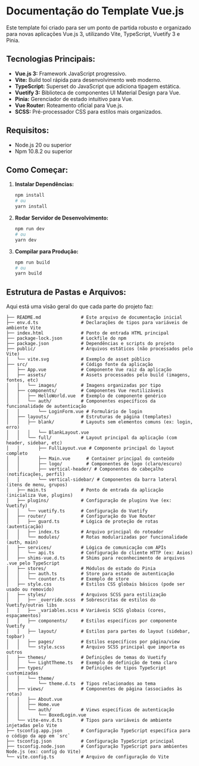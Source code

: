 # Documentação do Template Vue.js

Este template foi criado para ser um ponto de partida robusto e organizado para novas aplicações Vue.js 3, utilizando Vite, TypeScript, Vuetify 3 e Pinia.

## Tecnologias Principais:

*   **Vue.js 3:** Framework JavaScript progressivo.
*   **Vite:** Build tool rápida para desenvolvimento web moderno.
*   **TypeScript:** Superset do JavaScript que adiciona tipagem estática.
*   **Vuetify 3:** Biblioteca de componentes UI Material Design para Vue.
*   **Pinia:** Gerenciador de estado intuitivo para Vue.
*   **Vue Router:** Roteamento oficial para Vue.js.
*   **SCSS:** Pré-processador CSS para estilos mais organizados.

## Requisitos:
 - Node.js 20 ou superior
 - Npm 10.8.2 ou superior

## Como Começar:

1.  **Instalar Dependências:**
    ```bash
    npm install
    # ou
    yarn install
    ```
2.  **Rodar Servidor de Desenvolvimento:**
    ```bash
    npm run dev
    # ou
    yarn dev
    ```
3.  **Compilar para Produção:**
    ```bash
    npm run build
    # ou
    yarn build
    ```

## Estrutura de Pastas e Arquivos:

Aqui está uma visão geral do que cada parte do projeto faz:

```
├── README.md               # Este arquivo de documentação inicial
├── env.d.ts                # Declarações de tipos para variáveis de ambiente Vite
├── index.html              # Ponto de entrada HTML principal
├── package-lock.json       # Lockfile do npm
├── package.json            # Dependências e scripts do projeto
├── public/                 # Arquivos estáticos (não processados pelo Vite)
│   └── vite.svg            # Exemplo de asset público
├── src/                    # Código fonte da aplicação
│   ├── App.vue             # Componente Vue raiz da aplicação
│   ├── assets/             # Assets processados pelo build (imagens, fontes, etc)
│   │   └── images/         # Imagens organizadas por tipo
│   ├── components/         # Componentes Vue reutilizáveis
│   │   ├── HelloWorld.vue  # Exemplo de componente genérico
│   │   └── auth/           # Componentes específicos da funcionalidade de autenticação
│   │       └── LoginForm.vue # Formulário de login
│   ├── layouts/            # Estruturas de página (templates)
│   │   ├── blank/          # Layouts sem elementos comuns (ex: login, erro)
│   │   │   └── BlankLayout.vue
│   │   └── full/           # Layout principal da aplicação (com header, sidebar, etc)
│   │       ├── FullLayout.vue # Componente principal do layout completo
│   │       ├── Main.vue      # Container principal do conteúdo
│   │       ├── logo/         # Componentes de logo (claro/escuro)
│   │       ├── vertical-header/ # Componentes do cabeçalho (notificações, perfil)
│   │       └── vertical-sidebar/ # Componentes da barra lateral (itens de menu, grupos)
│   ├── main.ts             # Ponto de entrada da aplicação (inicializa Vue, plugins)
│   ├── plugins/            # Configuração de plugins Vue (ex: Vuetify)
│   │   └── vuetify.ts      # Configuração do Vuetify
│   ├── router/             # Configuração do Vue Router
│   │   ├── guard.ts        # Lógica de proteção de rotas (autenticação)
│   │   ├── index.ts        # Arquivo principal do roteador
│   │   └── modules/        # Rotas modularizadas por funcionalidade (auth, main)
│   ├── services/           # Lógica de comunicação com APIs
│   │   └── api.ts          # Configuração do cliente HTTP (ex: Axios)
│   ├── shims-vue.d.ts      # Shims para reconhecimento de arquivos .vue pelo TypeScript
│   ├── stores/             # Módulos de estado do Pinia
│   │   ├── auth.ts         # Store para estado de autenticação
│   │   └── counter.ts      # Exemplo de store
│   ├── style.css           # Estilos CSS globais básicos (pode ser usado ou removido)
│   ├── styles/             # Arquivos SCSS para estilização
│   │   ├── _override.scss  # Sobrescritas de estilos do Vuetify/outras libs
│   │   ├── _variables.scss # Variáveis SCSS globais (cores, espaçamentos)
│   │   ├── components/     # Estilos específicos por componente Vuetify
│   │   ├── layout/         # Estilos para partes do layout (sidebar, topbar)
│   │   ├── pages/          # Estilos específicos por página/view
│   │   └── style.scss      # Arquivo SCSS principal que importa os outros
│   ├── themes/             # Definições de temas do Vuetify
│   │   └── LightTheme.ts   # Exemplo de definição de tema claro
│   ├── types/              # Definições de tipos TypeScript customizadas
│   │   └── theme/
│   │       └── theme.d.ts  # Tipos relacionados ao tema
│   ├── views/              # Componentes de página (associados às rotas)
│   │   ├── About.vue
│   │   ├── Home.vue
│   │   └── auth/           # Views específicas de autenticação
│   │       └── BoxedLogin.vue
│   └── vite-env.d.ts       # Tipos para variáveis de ambiente injetadas pelo Vite
├── tsconfig.app.json       # Configuração TypeScript específica para o código da app em `src`
├── tsconfig.json           # Configuração TypeScript principal
├── tsconfig.node.json      # Configuração TypeScript para ambientes Node.js (ex: config do Vite)
└── vite.config.ts          # Arquivo de configuração do Vite
```
